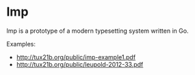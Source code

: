 Imp
===

Imp is a prototype of a modern typesetting system written in Go.

Examples:
* http://tux21b.org/public/imp-example1.pdf
* http://tux21b.org/public/leupold-2012-33.pdf
